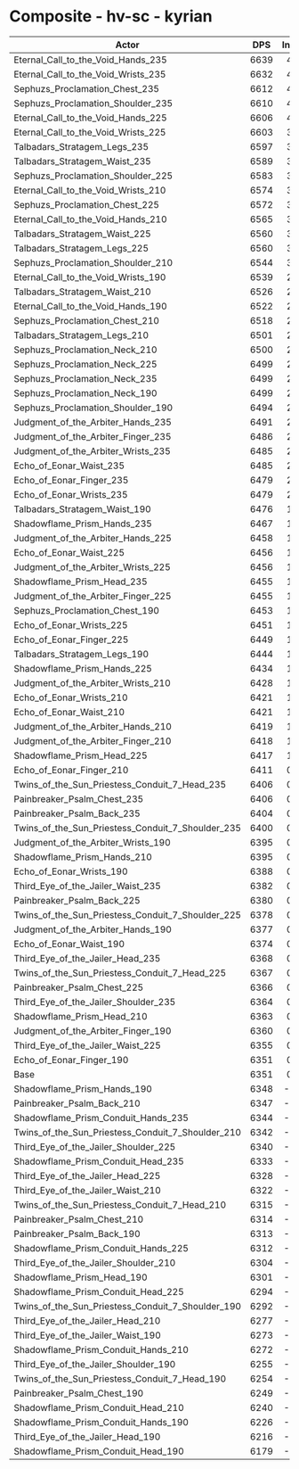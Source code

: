 # Composite - hv-sc - kyrian
| Actor | DPS | Increase |
|---|:---:|:---:|
|Eternal_Call_to_the_Void_Hands_235|6639|4.53%|
|Eternal_Call_to_the_Void_Wrists_235|6632|4.43%|
|Sephuzs_Proclamation_Chest_235|6612|4.11%|
|Sephuzs_Proclamation_Shoulder_235|6610|4.09%|
|Eternal_Call_to_the_Void_Hands_225|6606|4.02%|
|Eternal_Call_to_the_Void_Wrists_225|6603|3.98%|
|Talbadars_Stratagem_Legs_235|6597|3.87%|
|Talbadars_Stratagem_Waist_235|6589|3.75%|
|Sephuzs_Proclamation_Shoulder_225|6583|3.65%|
|Eternal_Call_to_the_Void_Wrists_210|6574|3.51%|
|Sephuzs_Proclamation_Chest_225|6572|3.48%|
|Eternal_Call_to_the_Void_Hands_210|6565|3.37%|
|Talbadars_Stratagem_Waist_225|6560|3.30%|
|Talbadars_Stratagem_Legs_225|6560|3.29%|
|Sephuzs_Proclamation_Shoulder_210|6544|3.04%|
|Eternal_Call_to_the_Void_Wrists_190|6539|2.96%|
|Talbadars_Stratagem_Waist_210|6526|2.76%|
|Eternal_Call_to_the_Void_Hands_190|6522|2.70%|
|Sephuzs_Proclamation_Chest_210|6518|2.63%|
|Talbadars_Stratagem_Legs_210|6501|2.37%|
|Sephuzs_Proclamation_Neck_210|6500|2.34%|
|Sephuzs_Proclamation_Neck_225|6499|2.34%|
|Sephuzs_Proclamation_Neck_235|6499|2.32%|
|Sephuzs_Proclamation_Neck_190|6499|2.32%|
|Sephuzs_Proclamation_Shoulder_190|6494|2.24%|
|Judgment_of_the_Arbiter_Hands_235|6491|2.20%|
|Judgment_of_the_Arbiter_Finger_235|6486|2.12%|
|Judgment_of_the_Arbiter_Wrists_235|6485|2.12%|
|Echo_of_Eonar_Waist_235|6485|2.11%|
|Echo_of_Eonar_Finger_235|6479|2.02%|
|Echo_of_Eonar_Wrists_235|6479|2.02%|
|Talbadars_Stratagem_Waist_190|6476|1.97%|
|Shadowflame_Prism_Hands_235|6467|1.83%|
|Judgment_of_the_Arbiter_Hands_225|6458|1.68%|
|Echo_of_Eonar_Waist_225|6456|1.66%|
|Judgment_of_the_Arbiter_Wrists_225|6456|1.66%|
|Shadowflame_Prism_Head_235|6455|1.64%|
|Judgment_of_the_Arbiter_Finger_225|6455|1.64%|
|Sephuzs_Proclamation_Chest_190|6453|1.61%|
|Echo_of_Eonar_Wrists_225|6451|1.57%|
|Echo_of_Eonar_Finger_225|6449|1.55%|
|Talbadars_Stratagem_Legs_190|6444|1.46%|
|Shadowflame_Prism_Hands_225|6434|1.30%|
|Judgment_of_the_Arbiter_Wrists_210|6428|1.22%|
|Echo_of_Eonar_Wrists_210|6421|1.10%|
|Echo_of_Eonar_Waist_210|6421|1.10%|
|Judgment_of_the_Arbiter_Hands_210|6419|1.06%|
|Judgment_of_the_Arbiter_Finger_210|6418|1.06%|
|Shadowflame_Prism_Head_225|6417|1.04%|
|Echo_of_Eonar_Finger_210|6411|0.95%|
|Twins_of_the_Sun_Priestess_Conduit_7_Head_235|6406|0.87%|
|Painbreaker_Psalm_Chest_235|6406|0.87%|
|Painbreaker_Psalm_Back_235|6404|0.84%|
|Twins_of_the_Sun_Priestess_Conduit_7_Shoulder_235|6400|0.78%|
|Judgment_of_the_Arbiter_Wrists_190|6395|0.70%|
|Shadowflame_Prism_Hands_210|6395|0.69%|
|Echo_of_Eonar_Wrists_190|6388|0.59%|
|Third_Eye_of_the_Jailer_Waist_235|6382|0.49%|
|Painbreaker_Psalm_Back_225|6380|0.45%|
|Twins_of_the_Sun_Priestess_Conduit_7_Shoulder_225|6378|0.42%|
|Judgment_of_the_Arbiter_Hands_190|6377|0.42%|
|Echo_of_Eonar_Waist_190|6374|0.36%|
|Third_Eye_of_the_Jailer_Head_235|6368|0.26%|
|Twins_of_the_Sun_Priestess_Conduit_7_Head_225|6367|0.25%|
|Painbreaker_Psalm_Chest_225|6366|0.23%|
|Third_Eye_of_the_Jailer_Shoulder_235|6364|0.20%|
|Shadowflame_Prism_Head_210|6363|0.19%|
|Judgment_of_the_Arbiter_Finger_190|6360|0.15%|
|Third_Eye_of_the_Jailer_Waist_225|6355|0.06%|
|Echo_of_Eonar_Finger_190|6351|0.00%|
|Base|6351|0.00%|
|Shadowflame_Prism_Hands_190|6348|-0.05%|
|Painbreaker_Psalm_Back_210|6347|-0.06%|
|Shadowflame_Prism_Conduit_Hands_235|6344|-0.11%|
|Twins_of_the_Sun_Priestess_Conduit_7_Shoulder_210|6342|-0.14%|
|Third_Eye_of_the_Jailer_Shoulder_225|6340|-0.18%|
|Shadowflame_Prism_Conduit_Head_235|6333|-0.29%|
|Third_Eye_of_the_Jailer_Head_225|6328|-0.36%|
|Third_Eye_of_the_Jailer_Waist_210|6322|-0.46%|
|Twins_of_the_Sun_Priestess_Conduit_7_Head_210|6315|-0.56%|
|Painbreaker_Psalm_Chest_210|6314|-0.59%|
|Painbreaker_Psalm_Back_190|6313|-0.60%|
|Shadowflame_Prism_Conduit_Hands_225|6312|-0.61%|
|Third_Eye_of_the_Jailer_Shoulder_210|6304|-0.74%|
|Shadowflame_Prism_Head_190|6301|-0.79%|
|Shadowflame_Prism_Conduit_Head_225|6294|-0.90%|
|Twins_of_the_Sun_Priestess_Conduit_7_Shoulder_190|6292|-0.93%|
|Third_Eye_of_the_Jailer_Head_210|6277|-1.16%|
|Third_Eye_of_the_Jailer_Waist_190|6273|-1.22%|
|Shadowflame_Prism_Conduit_Hands_210|6272|-1.24%|
|Third_Eye_of_the_Jailer_Shoulder_190|6255|-1.51%|
|Twins_of_the_Sun_Priestess_Conduit_7_Head_190|6254|-1.53%|
|Painbreaker_Psalm_Chest_190|6249|-1.61%|
|Shadowflame_Prism_Conduit_Head_210|6240|-1.74%|
|Shadowflame_Prism_Conduit_Hands_190|6226|-1.96%|
|Third_Eye_of_the_Jailer_Head_190|6216|-2.13%|
|Shadowflame_Prism_Conduit_Head_190|6179|-2.71%|
